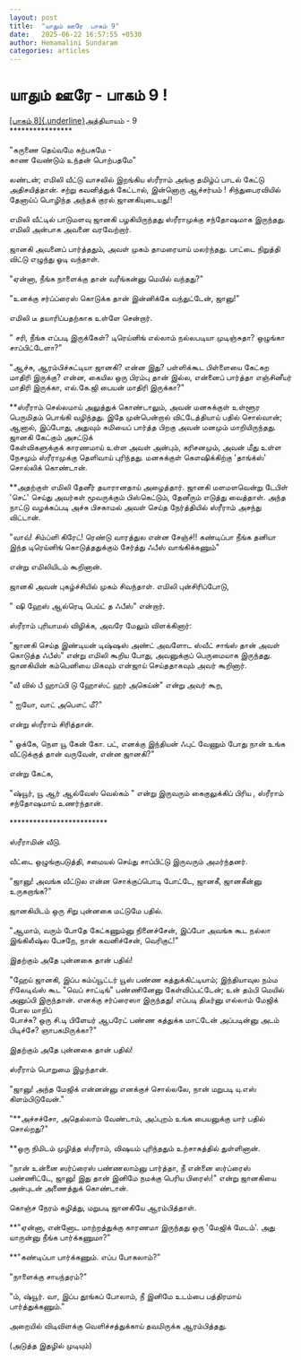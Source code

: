 ```yaml
---
layout: post
title:  "யாதும் ஊரே  பாகம் 9"
date:   2025-06-22 16:57:55 +0530
author: Hemamalini Sundaram
categories: articles
---
```


#  யாதும் ஊரே - பாகம் 9 ! 

[[பாகம்
8]{.underline}](https://tamil.momspresso.com/parenting/aa71bb9e323d44a5b589be0617593389/article/yaatum-uuree-paakm-8-knm0imfbdpqj?utm_source=AD_Whatsapp_Share&utm_medium=Share_Android)அத்தியாயம் -
9\
\*\*\*\*\*\*\*\*\*\*\*\*\*\*\*\*\
\
\"கருணை தெய்வமே கற்பகமே -\
காண வேண்டும் உந்தன் பொற்பதமே\"\
\
லண்டன்; எமிலி வீட்டு வாசலில் இறங்கிய ஸ்ரீராம் அங்கு தமிழ்ப் பாடல் கேட்டு அதிசயித்தான்.
சற்று கவனித்துக் கேட்டால், இன்னொரு ஆச்சர்யம் ! சிந்துபைரவியில் தேனாய்ப் பொழிந்த அந்தக்
குரல் ஜானகியுடையது!!\
\
எமிலி வீட்டில் பாடுமளவு ஜானகி பழகியிருந்தது ஸ்ரீராமுக்கு சந்தோஷமாக இருந்தது.
எமிலி அன்பாக அவனை வரவேற்றார்.\
\
ஜானகி அவனைப் பார்த்ததும், அவள் முகம் தாமரையாய் மலர்ந்தது. பாட்டை நிறுத்தி விட்டு
எழுந்து ஓடி வந்தாள்.\
\
\"ஏன்னா, நீங்க நாளைக்கு தான் வரீங்கன்னு மெயில் வந்தது?\"\
\
\"உனக்கு சர்ப்ப்ரைஸ் கொடுக்க தான் இன்னிக்கே வந்துட்டேன், ஜானு!\"\
\
எமிலி டீ தயாரிப்பதற்காக உள்ளே சென்றார்.\
\
\" சரி, நீங்க எப்படி இருக்கேள்? டிரெய்னிங் எல்லாம் நல்லபடியா முடிஞ்சுதா? ஒழுங்கா
சாப்பிட்டேளா?\"\
\
\"ஆச்சு, ஆரம்பிச்சுட்டியா ஜானகி? என்ன இது? பள்ளிக்கூட பிள்ளையை கேட்கற மாதிரி
இருக்கு? என்ன, கையில ஒரு பிரம்பு தான் இல்ல, என்னைப் பார்த்தா எஞ்சினீயர் மாதிரி
இருக்கா, எல்.கே.ஜி பையன் மாதிரி இருக்கா?\"\
\
**ஸ்ரீராம் செல்லமாய் அலுத்துக் கொண்டாலும், அவன் மனசுக்குள் உள்ளூர பெருமிதம் பொங்கி
வழிந்தது. இதே முன்பென்றால் விட்டேத்தியாய் பதில் சொல்வான்; ஆனால், இப்போது, அதுவும்
சுமியைப் பார்த்த பிறகு அவன் மனமும் மாறியிருந்தது. ஜானகி கேட்கும் அசட்டுக்\
கேள்விகளுக்குக் காரணமாய் உள்ள அவள் அன்பும், கரிசனமும், அவன் மீது உள்ள நேசமும்
ஸ்ரீராமுக்கு தெளிவாய் புரிந்தது. மனசுக்குள் கௌஷிக்கிற்கு \'தாங்க்ஸ்\' சொல்லிக்
கொண்டான்.\
\
**அதற்குள் எமிலி தேனீர் தயாரானதாய் அழைத்தார். ஜானகி மளமளவென்று டேபிள் \'செட்\'
செய்து அவர்கள் மூவருக்கும் பிஸ்கெட்டும், தேனீரும் எடுத்து வைத்தாள். அந்த நாட்டு
வழக்கப்படி அச்சு பிசகாமல் அவள் செய்த நேர்த்தியில் ஸ்ரீராம் அசந்து விட்டான்.\
\
\"வாவ்! சிம்ப்ளி கிரேட்! ரெண்டு வாரத்துல என்ன சேஞ்ச்!! கண்டிப்பா நீங்க தனியா இந்த
டிரெய்னிங் கொடுத்ததுக்கும் சேர்த்து ஃபீஸ் வாங்கிக்கணும்\"\
\
என்று எமிலியிடம் கூறினான்.\
\
ஜானகி அவன் புகழ்ச்சியில் முகம் சிவந்தாள். எமிலி புன்சிரிப்போடு,\
\
\" ஷி ஹேஸ் ஆல்ரெடி பெய்ட் த ஃபீஸ்\" என்றார்.\
\
ஸ்ரீராம் புரியாமல் விழிக்க, அவரே மேலும் விளக்கினார்:\
\
\"ஜானகி செய்த இண்டியன் டிஷ்ஷஸ் அண்ட் அவளோட ஸ்வீட் சாங்ஸ் தான் அவள் கொடுத்த ஃபீஸ்\" என்று
எமிலி கூறிய போது, அவனுக்குப் பெருமையாக இருந்தது. ஜானகியின் கம்பெனியை மிகவும்
என்ஜாய் செய்ததாகவும் அவர் கூறினார்.\
\
\"வீ வில் பீ ஹாப்பி டு ஹோஸ்ட் ஹர் அகெய்ன்\" என்று அவர் கூற,\
\
\" ஐயோ, வாட் அபௌட் மீ?\"\
\
என்று ஸ்ரீராம் சிரித்தான்.\
\
\" ஓக்கே, நெள யூ கேன் கோ. பட், எனக்கு இந்தியன் ஃபுட் வேணும் போது நான் உங்க
வீட்டுக்குத் தான் வருவேன், என்ன ஜானகி?\"\
\
என்று கேட்க,\
\
\"ஷ்யூர், யூ ஆர் ஆல்வேஸ் வெல்கம் \" என்று இருவரும் கைகுலுக்கிப் பிரிய , ஸ்ரீராம்
சந்தோஷமாய் உணர்ந்தான்.\
\
\*\*\*\*\*\*\*\*\*\*\*\*\*\*\*\*\*\*\*\*\*\*\*\*\*\
\
ஸ்ரீராமின் வீடு.\
\
வீட்டை ஒழுங்குபடுத்தி, சமையல் செய்து சாப்பிட்டு இருவரும் அமர்ந்தனர்.\
\
\"ஜானு! அவங்க வீட்டுல என்ன சொக்குப்பொடி போட்டே, ஜானகீ, ஜானகீன்னு உருகறாங்க?\"\
\
ஜானகியிடம் ஒரு சிறு புன்னகை மட்டுமே பதில்.\
\
\"ஆமாம், வரும் போதே கேட்கணும்னு நினைச்சேன், இப்போ அவங்க கூட நல்லா இங்கிலீஷ்ல
பேசறே, நான் கவனிச்சேன், வெரிகுட்!\"\
\
இதற்கும் அதே புன்னகை தான் பதில்!\
\
\"ஹேய் ஜானகி, இப்ப கம்ப்யூட்டர் யூஸ் பண்ண கத்துக்கிட்டியாம்; இந்தியாவுல நம்ம ரிலேடிவ்ஸ்
கூட \"வெப் சாட்டிங்\" பண்ணினேனு கேள்விப்பட்டேன்; உன் தம்பி மெயில் அனுப்பி இருந்தான்.
எனக்கு சர்ப்ரைஸா இருந்தது! எப்படி திடீர்னு எல்லாம் மேஜிக் போல மாறிப்\
போச்சு? ஒரு சி.டி பிளேயர் ஆபரேட் பண்ண கத்துக்க மாட்டேன் அப்படின்னு அடம் பிடிச்சே?
ஞாபகமிருக்கா?\"\
\
இதற்கும் அதே புன்னகை தான் பதில்!\
\
ஸ்ரீராம் பொறுமை இழந்தான்.\
\
\"ஜானு! அந்த மேஜிக் என்னன்னு எனக்குச் சொல்லலே, நான் மறுபடி யு.எஸ்
கிளம்பிடுவேன்.\"\
\
\"**அச்சச்சோ, அதெல்லாம் வேண்டாம், அப்புறம் உங்க பையனுக்கு யார் பதில் சொல்றது?\"\
\
**ஒரு நிமிடம் முழித்த ஸ்ரீராம், விஷயம் புரிந்ததும் உற்சாகத்தில் துள்ளினான்.\
\
\"நான் உன்னை ஸர்ப்ரைஸ் பண்ணலாம்னு பார்த்தா, நீ என்னை ஸர்ப்ரைஸ் பண்ணிட்டே, ஜானு! இது தான்
இனிமே நமக்கு பெரிய பிரைஸ்!\" என்று ஜானகியை அன்புடன் அணைத்துக் கொண்டான்.\
\
கொஞ்ச நேரம் கழித்து, மறுபடி ஜானகியே ஆரம்பித்தாள்.\
\
**\"ஏன்னா, என்னோட மாற்றத்துக்கு காரணமா இருந்தது ஒரு \'மேஜிக் மேடம்\'. அது
யாருன்னு நீங்க பார்க்கணுமா?\"\
\
**\"கண்டிப்பா பார்க்கணும். எப்ப போகலாம்?\"\
\
\"நாளைக்கு சாயந்தரம்?\"\
\
\"ம், ஷ்யூர். வா, இப்ப தூங்கப் போலாம், நீ இனிமே உடம்பை பத்திரமாய் பார்த்துக்கணும்.\"\
\
அறையில் விடிவிளக்கு வெளிச்சத்துக்காய் தவமிருக்க ஆரம்பித்தது.\
\
(அடுத்த இதழில் முடியும்)
